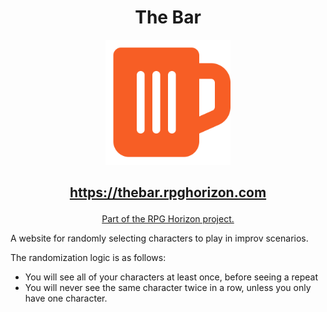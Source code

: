 <div align="center">

# The Bar

<img src="src/assets/icon.svg" width="200px">

<h2>

https://thebar.rpghorizon.com

</h2>

<u>Part of the RPG Horizon project.</u>

</div>

A website for randomly selecting characters to play in improv scenarios.

The randomization logic is as follows:

  * You will see all of your characters at least once, before seeing a repeat
  * You will never see the same character twice in a row, unless you only have
    one character.